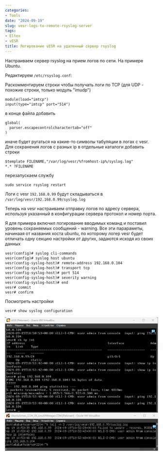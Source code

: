 ```yaml
---
categories:
- Tools
date: "2024-09-19"
slug: vesr-logs-to-remote-rsyslog-server
tags:
- Eltex
- vESR
title: Логирование vESR на удаленный сервер rsyslog
---
```


Настраиваем сервер rsyslog на прием логов по сети. На примере Ubuntu.

Редактируем `/etc/rsyslog.conf`:

Раскомментируем строки чтобы получать логи по TCP (для UDP - похожие строки, только модуль "imudp")

```
module(load="imtcp")
input(type="imtcp" port="514")
```

в конце файла добавить

```
global(
  parser.escapecontrolcharactertab="off"
)
```

иначе будет ругаться на какие-то символы табуляции в логах с vesr.
Для сохранения логов с разных ip в отдельные каталоги добавить строки

```
$template FILENAME,"/var/log/vesr/%fromhost-ip%/syslog.log"
*.* ?FILENAME
```

перезапускаем службу

```
sudo service rsyslog restart
```

Логи с vesr `192.168.0.99` будут складываться в `/var/log/vesr/192.168.0.99/syslog.log`

Теперь на vesr настраиваем отправку логов по адресу сервера, используя указанный в конфигурации сервера протокол и номер порта.

Я для примера включил логирование вводимых команд и поставил уровень сохраняемых сообщений - warning. Все эти парараметы, начинаая от названия хоста ubuntu, по которому логер vesr будет отличать одну секцию настройки от других, задаются исходя из своих данных

```
vesr(config)# syslog cli-commands
vesr(config)# syslog host ubuntu
vesr(config-syslog-host)# remote-address 192.168.0.104
vesr(config-syslog-host)# transport tcp
vesr(config-syslog-host)# port 514
vesr(config-syslog-host)# severity warning
vesr(config-syslog-host)# end
vesr# commit
vesr# confirm
```

Посмотреть настройки

```
vesr# show syslog configuration
```

![](/images/vesr-syslog.png)

